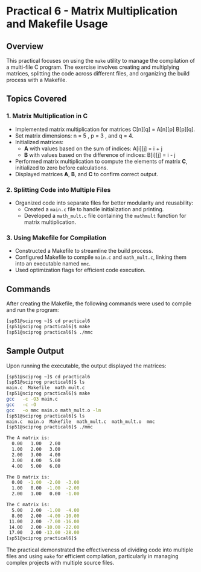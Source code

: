 # Practical 6 - Matrix Multiplication and Makefile Usage

## Overview

This practical focuses on using the `make` utility to manage the compilation of a multi-file C program. The exercise involves creating and multiplying matrices, splitting the code across different files, and organizing the build process with a Makefile.

## Topics Covered

### 1. **Matrix Multiplication in C**
- Implemented matrix multiplication for matrices C[n][q]  = A[n][p] B[p][q].
- Set matrix dimensions: n = 5 , p = 3 , and q = 4.
- Initialized matrices:
  - **A** with values based on the sum of indices: A[i][j] = i + j
  - **B** with values based on the difference of indices: B[i][j] = i - j
- Performed matrix multiplication to compute the elements of matrix **C**, initialized to zero before calculations.
- Displayed matrices **A**, **B**, and **C** to confirm correct output.

### 2. **Splitting Code into Multiple Files**
- Organized code into separate files for better modularity and reusability:
  - Created a `main.c` file to handle initialization and printing.
  - Developed a `math_mult.c` file containing the `mathmult` function for matrix multiplication.

### 3. **Using Makefile for Compilation**
- Constructed a Makefile to streamline the build process.
- Configured Makefile to compile `main.c` and `math_mult.c`, linking them into an executable named `mmc`.
- Used optimization flags for efficient code execution.

## Commands

After creating the Makefile, the following commands were used to compile and run the program:

```bash
[sp51@sciprog ~]$ cd practical6
[sp51@sciprog practical6]$ make
[sp51@sciprog practical6]$ ./mmc
```

## Sample Output

Upon running the executable, the output displayed the matrices:

```bash
[sp51@sciprog ~]$ cd practical6
[sp51@sciprog practical6]$ ls
main.c  Makefile  math_mult.c
[sp51@sciprog practical6]$ make
gcc   -c -O3 main.c
gcc   -c -O
gcc   -o mmc main.o math_mult.o -lm
[sp51@sciprog practical6]$ ls
main.c  main.o  Makefile  math_mult.c  math_mult.o  mmc
[sp51@sciprog practical6]$ ./mmc

The A matrix is:
  0.00   1.00   2.00 
  1.00   2.00   3.00 
  2.00   3.00   4.00 
  3.00   4.00   5.00 
  4.00   5.00   6.00 

The B matrix is:
  0.00  -1.00  -2.00  -3.00 
  1.00   0.00  -1.00  -2.00 
  2.00   1.00   0.00  -1.00 

The C matrix is:
  5.00   2.00  -1.00  -4.00 
  8.00   2.00  -4.00 -10.00 
 11.00   2.00  -7.00 -16.00 
 14.00   2.00 -10.00 -22.00 
 17.00   2.00 -13.00 -28.00 
[sp51@sciprog practical6]$ 

```

The practical demonstrated the effectiveness of dividing code into multiple files and using `make` for efficient compilation, particularly in managing complex projects with multiple source files.